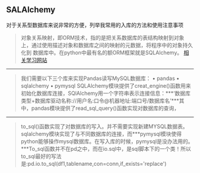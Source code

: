 ## SALAlchemy
对于关系型数据库来说非常的方便，列举我常用的入库的方法和使用注意事项

> 对象关系映射，即ORM技术，指的是把关系数据库的表结构映射到对象上，通过使用描述对象和数据库之间的映射的元数据，将程序中的对象持久化到
数据库中。在python中最有名的额ORM框架就是SQLAlchemy。
[相关学习网站](https://www.cnblogs.com/fuqia/p/8996033.html)
*******************************************
>我们需要以下三个库来实现Pandas读写MySQL数据库：
	• pandas
	• sqlalchemy
	• pymysql
SQLAlchemy模块提供了creat_engine()函数用来初始化数据库连接，SQlAlchemy用一个字符串表示连接信息：***‘数据库类型+数据库驱动名称://用户名:口令@机器地址:端口号/数据库名’***其中，pandas模块提供了read_sql_query()函数实现对数据库的查询，

*****************************
>to_sql()函数实现了对数据库的写入。并不需要实现新建MYSQL数据表。sqlalchemy模块实现了与不同数据库的连接，而***pymysql模块使得python能够操作mysql数据库。在写入库的时候，pymysql是没办法用的。***To_sql函数并不在pd之中，而在io.sql中，是sql脚本下的一个类！所以to_sql最好的写法是:pd.io.to_sql(df1,tablename,con=conn,if_exists='replace')
